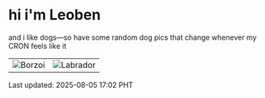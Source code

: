 # hi i'm Leoben

and i like dogs—so have some random dog pics that change whenever my CRON feels like it

|  |  |
|--------|----------|
| ![Borzoi](https://random-dog-vercel.vercel.app/api/random-borzoi?v=1754384561) | ![Labrador](https://random-dog-vercel.vercel.app/api/random-labrador?v=1754384561) |

Last updated: 2025-08-05 17:02 PHT
